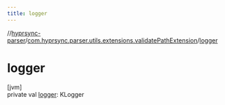 ```yaml
---
title: logger
---
```

//[hyprsync-parser](../../index.html)/[com.hyprsync.parser.utils.extensions.validatePathExtension](index.html)/[logger](logger.html)



# logger



[jvm]\
private val [logger](logger.html): KLogger



